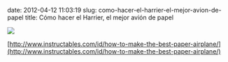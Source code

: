 date: 2012-04-12 11:03:19
slug: como-hacer-el-harrier-el-mejor-avion-de-papel
title: Cómo hacer el Harrier, el mejor avión de papel

![](http://www.instructables.com/image/F3AYPH6FD80OOUM/how-to-make-the-best-paper-airplane-The-Harrier.jpg)

[http://www.instructables.com/id/how-to-make-the-best-paper-airplane/](http://www.instructables.com/id/how-to-make-the-best-paper-airplane/)

